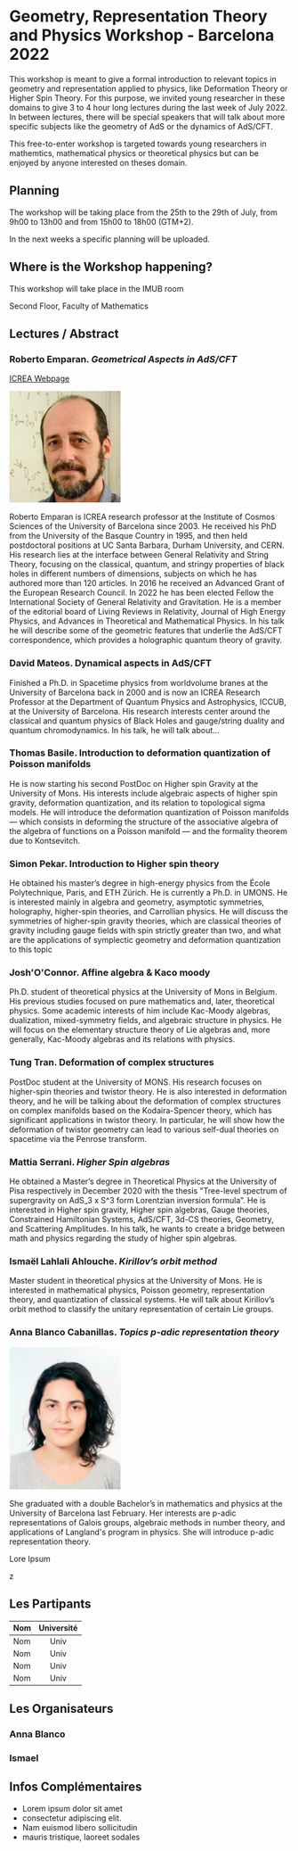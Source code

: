
# Geometry, Representation Theory and Physics Workshop - Barcelona 2022

This workshop is meant to give a formal introduction to relevant topics in geometry and representation applied to physics, like Deformation Theory or Higher Spin Theory. For this purpose, we invited young researcher in these domains to give 3 to 4 hour long lectures during the last week of July 2022. In between lectures, there will be special speakers that will talk about more specific subjects like the geometry of AdS or the dynamics of AdS/CFT. 

This free-to-enter workshop is targeted towards young researchers in mathemtics, mathematical physics or theoretical physics but can be enjoyed by anyone interested on theses domain.

## Planning
The workshop will be taking place from the 25th to the 29th of July, from 9h00 to 13h00 and from 15h00 to 18h00 (GTM+2).

In the next weeks a specific planning will be uploaded. 
<!---
![Planning](https://github.com/GRPWorkshop/Barcelona2022/blob/gh-pages/15486095-2AB3-405F-8219-34D264ACAF7E.jpeg)
-->

## Where is the Workshop happening?

This workshop will take place in the IMUB room 

Second Floor, Faculty of Mathematics



## Lectures / Abstract 

### Roberto Emparan. _Geometrical Aspects in AdS/CFT_
[ICREA Webpage](https://www.icrea.cat/Web/ScientificStaff/roberto-emparan-garcia-de-salazar-226)

<img src="Images/RobertoEmparan.jpg" width="200"/>
<!---
<img style="float: right;" src="Images/RobertoEmparan.jpg">
img src="drawing.jpg" alt="drawing" width="200"/>
![Emparan](https://github.com/GRPWorkshop/Barcelona2022/blob/gh-pages/Images/RobertoEmparan.jpg))
-->

Roberto Emparan is ICREA research professor at the Institute of Cosmos Sciences of the University of Barcelona since 2003. He received his PhD from the University of the Basque Country in 1995, and then held postdoctoral positions at UC Santa Barbara, Durham University, and CERN. His research lies at the interface between General Relativity and String Theory, focusing on the classical, quantum, and stringy properties of black holes in different numbers of dimensions, subjects on which he has authored more than 120 articles. In 2016 he received an Advanced Grant of the European Research Council. In 2022 he has been elected Fellow the International Society of General Relativity and Gravitation. He is a member of the editorial board of Living Reviews in Relativity, Journal of High Energy Physics, and Advances in Theoretical and Mathematical Physics. In his talk he will describe some of the geometric features that underlie the AdS/CFT correspondence, which provides a holographic quantum theory of gravity. 



<!---
- [Lien 1](https://github.com/Seminael/Seminael.github.io/blob/main/pdf-support/JeuAliceEtBob.pdf)
- [Lien 2](http://))
-->

### David Mateos. Dynamical aspects in AdS/CFT
Finished a Ph.D. in Spacetime physics from worldvolume branes at the University of Barcelona back in 2000 and is now an ICREA Research Professor at the Department of Quantum Physics and Astrophysics, ICCUB, at the University of Barcelona. His research interests center around the classical and quantum physics of Black Holes and gauge/string duality and quantum chromodynamics. In his talk, he will talk about…



### Thomas Basile. Introduction to deformation quantization of Poisson manifolds
He is now starting his second PostDoc on Higher spin Gravity at the University of Mons. His interests include algebraic aspects of higher spin gravity, deformation quantization, and its relation to topological sigma models. He will introduce the deformation quantization of Poisson manifolds — which consists in deforming the structure of the associative algebra of the algebra of functions on a Poisson manifold — and the formality theorem due to Kontsevitch.



### Simon Pekar. Introduction to Higher spin theory
He obtained his master’s degree in high-energy physics from the École Polytechnique, Paris, and ETH Zürich. He is currently a Ph.D. in UMONS. He is interested mainly in algebra and geometry, asymptotic symmetries, holography, higher-spin theories, and Carrollian physics. He will discuss the symmetries of higher-spin gravity theories, which are classical theories of gravity including gauge fields with spin strictly greater than two, and what are the applications of symplectic geometry and deformation quantization to this topic



### Josh'O'Connor. Affine algebra & Kaco moody
Ph.D. student of theoretical physics at the University of Mons in Belgium. His previous studies focused on pure mathematics and, later, theoretical physics. Some academic interests of him include Kac-Moody algebras, dualization, mixed-symmetry fields, and algebraic structure in physics. He will focus on the elementary structure theory of Lie algebras and, more generally, Kac-Moody algebras and its relations with physics. 



### Tung Tran. Deformation of complex structures
PostDoc student at the University of MONS. His research focuses on higher-spin theories and twistor theory. He is also interested in deformation theory, and he will be talking about the deformation of complex structures on complex manifolds based on the Kodaira-Spencer theory, which has significant applications in twistor theory. In particular, he will show how the deformation of twistor geometry can lead to various self-dual theories on spacetime via the Penrose transform.



### Mattia Serrani. _Higher Spin algebras_
He obtained a Master’s degree in Theoretical Physics at the University of Pisa respectively in December 2020 with the thesis "Tree-level spectrum of supergravity on AdS_3 x S^3 form Lorentzian inversion formula”. He is interested in Higher spin gravity, Higher spin algebras, Gauge theories, Constrained Hamiltonian Systems, AdS/CFT, 3d-CS theories, Geometry, and Scattering Amplitudes. In his talk, he wants to create a bridge between math and physics regarding the study of higher spin algebras.



### Ismaël Lahlali Ahlouche. _Kirillov’s orbit method_

Master student in theoretical physics at the University of Mons. He is interested in mathematical physics, Poisson geometry, representation theory, and quantization of classical systems. He will talk about Kirillov’s orbit method to classify the unitary representation of certain Lie groups.

### Anna Blanco Cabanillas. _Topics p-adic representation theory_

<img src="Images/fotoDNI.png" width="200"/>

She graduated with a double Bachelor’s in mathematics and physics at the University of Barcelona last February. Her interests are p-adic representations of Galois groups, algebraic methods in number theory, and applications of Langland's program in physics. She will introduce p-adic representation theory. 


Lore Ipsum
<!---
- [Lien 1](https://github.com/Seminael/Seminael.github.io/blob/main/pdf-support/JeuAliceEtBob.pdf)
- [Lien 2](http://)
-->
z
## Les Partipants

|Nom | Université | 
|:---|:---:|
|Nom | Univ | 
|Nom | Univ | 
|Nom | Univ | 
|Nom | Univ | 

## Les Organisateurs

### Anna Blanco


### Ismael


## Infos Complémentaires
- Lorem ipsum dolor sit amet
- consectetur adipiscing elit.
- Nam euismod libero sollicitudin
- mauris tristique, laoreet sodales
